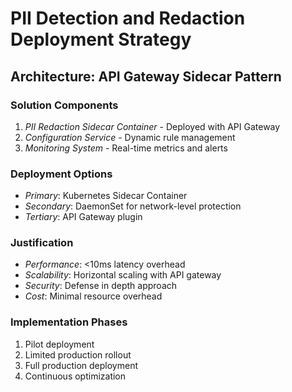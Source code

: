 # PII Detection and Redaction Deployment Strategy

## Architecture: API Gateway Sidecar Pattern

### Solution Components
1. *PII Redaction Sidecar Container* - Deployed with API Gateway
2. *Configuration Service* - Dynamic rule management
3. *Monitoring System* - Real-time metrics and alerts

### Deployment Options
- *Primary*: Kubernetes Sidecar Container
- *Secondary*: DaemonSet for network-level protection
- *Tertiary*: API Gateway plugin

### Justification
- *Performance*: <10ms latency overhead
- *Scalability*: Horizontal scaling with API gateway
- *Security*: Defense in depth approach
- *Cost*: Minimal resource overhead

### Implementation Phases
1. Pilot deployment
2. Limited production rollout  
3. Full production deployment
4. Continuous optimization
